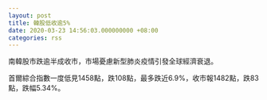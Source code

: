 ```yaml
---
layout: post
title: 韓股低收逾5%
date: 2020-03-23 14:56:03.000000000 +08:00
categories: rss
---
```


南韓股市跌逾半成收市，市場憂慮新型肺炎疫情引發全球經濟衰退。

首爾綜合指數一度低見1458點，跌108點，最多跌近6.9%，收市報1482點，跌83點，跌幅5.34%。
